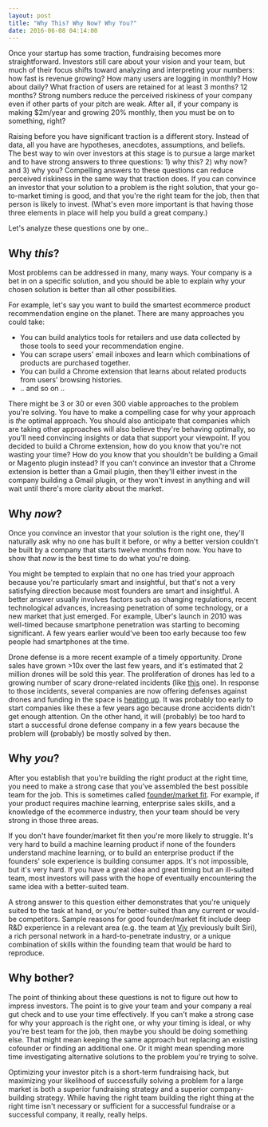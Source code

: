 ```yaml
---
layout: post
title: "Why This? Why Now? Why You?"
date: 2016-06-08 04:14:00
---
```

Once your startup has some traction, fundraising becomes more straightforward. Investors still care about your vision and your team, but much of their focus shifts toward analyzing and interpreting your numbers: how fast is revenue growing? How many users are logging in monthly? How about daily? What fraction of users are retained for at least 3 months? 12 months? Strong numbers reduce the perceived riskiness of your company even if other parts of your pitch are weak. After all, if your company is making $2m/year and growing 20% monthly, then you must be on to something, right?

Raising before you have significant traction is a different story. Instead of data, all you have are hypotheses, anecdotes, assumptions, and beliefs. The best way to win over investors at this stage is to pursue a large market and to have strong answers to three questions: 1) why this? 2) why now? and 3) why you? Compelling answers to these questions can reduce perceived riskiness in the same way that traction does. If you can convince an investor that your solution to a problem is the right solution, that your go-to-market timing is good, and that you're the right team for the job, then that person is likely to invest. (What's even more important is that having those three elements in place will help you build a great company.)

Let's analyze these questions one by one..

## Why *this*?
Most problems can be addressed in many, many ways. Your company is a bet in on a specific solution, and you should be able to explain why your chosen solution is better than all other possibilities.

For example, let's say you want to build the smartest ecommerce product recommendation engine on the planet. There are many approaches you could take:

- You can build analytics tools for retailers and use data collected by those tools to seed your recommendation engine.
- You can scrape users' email inboxes and learn which combinations of products are purchased together.
- You can build a Chrome extension that learns about related products from users' browsing histories.
- .. and so on ..

There might be 3 or 30 or even 300 viable approaches to the problem you're solving. You have to make a compelling case for why your approach is *the* optimal approach. You should also anticipate that companies which are taking other approaches will also believe they're behaving optimally, so you'll need convincing insights or data that support your viewpoint. If you decided to build a Chrome extension, how do you know that you're not wasting your time? How do you know that you shouldn't be building a Gmail or Magento plugin instead? If you can't convince an investor that a Chrome extension is better than a Gmail plugin, then they'll either invest in the company building a Gmail plugin, or they won't invest in anything and will wait until there's more clarity about the market.

## Why *now*?
Once you convince an investor that your solution is the right one, they'll naturally ask why no one has built it before, or why a better version couldn't be built by a company that starts twelve months from now. You have to show that *now* is the best time to do what you're doing.

You might be tempted to explain that no one has tried your approach because you're particularly smart and insightful, but that's not a very satisfying direction because most founders are smart and insightful. A better answer usually involves factors such as changing regulations, recent technological advances, increasing penetration of some technology, or a new market that just emerged. For example, Uber's launch in 2010 was well-timed because smartphone penetration was starting to becoming significant. A few years earlier would've been too early because too few people had smartphones at the time.

Drone defense is a more recent example of a timely opportunity. Drone sales have grown >10x over the last few years, and it's estimated that 2 million drones will be sold this year. The proliferation of drones has led to a growing number of scary drone-related incidents (like <a href="http://www.ibtimes.co.uk/deadly-drone-accident-dodged-by-world-champion-skier-marcel-hirscher-during-downhill-slalom-1534699" target="_blank">this</a> one). In response to those incidents, several companies are now offering defenses against drones and funding in the space is <a href="https://www.google.com/search?q=drone+security+site%3Atechcrunch.com&biw=1920&bih=925&source=lnt&tbs=cdr%3A1%2Ccd_min%3A2016%2Ccd_max%3A2016&tbm=" target="_blank">heating up</a>. It was probably too early to start companies like these a few years ago because drone accidents didn't get enough attention. On the other hand, it will (probably) be too hard to start a successful drone defense company in a few years because the problem will (probably) be mostly solved by then.

## Why *you*?  
After you establish that you're building the right product at the right time, you need to make a strong case that you've assembled the best possible team for the job. This is sometimes called <a href="http://cdixon.org/2011/06/20/foundermarket-fit/" target="_blank">founder/market fit</a>. For example, if your product requires machine learning, enterprise sales skills, and a knowledge of the ecommerce industry, then your team should be very strong in those three areas.

If you don't have founder/market fit then you're more likely to struggle. It's very hard to build a machine learning product if none of the founders understand machine learning, or to build an enterprise product if the founders' sole experience is building consumer apps. It's not impossible, but it's very hard. If you have a great idea and great timing but an ill-suited team, most investors will pass with the hope of eventually encountering the same idea with a better-suited team.

A strong answer to this question either demonstrates that you're uniquely suited to the task at hand, or you're better-suited than any current or would-be competitors. Sample reasons for good founder/market fit include deep R&D experience in a relevant area (e.g. the team at <a href="http://viv.ai/" target="_blank">Viv</a> previously built Siri), a rich personal network in a hard-to-penetrate industry, or a unique combination of skills within the founding team that would be hard to reproduce.

## Why bother?

The point of thinking about these questions is not to figure out how to impress investors. The point is to give your team and your company a real gut check and to use your time effectively. If you can't make a strong case for why your approach is the right one, or why your timing is ideal, or why you're best team for the job, then maybe you should be doing something else. That might mean keeping the same approach but replacing an existing cofounder or finding an additional one. Or it might mean spending more time investigating alternative solutions to the problem you're trying to solve.

Optimizing your investor pitch is a short-term fundraising hack, but maximizing your likelihood of successfully solving a problem for a large market is both a superior fundraising strategy and a superior company-building strategy. While having the right team building the right thing at the right time isn't necessary or sufficient for a successful fundraise or a successful company, it really, really helps. 